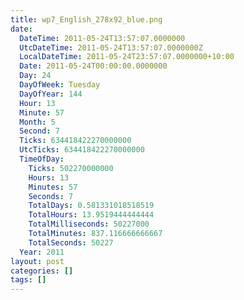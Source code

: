 ```yaml
---
title: wp7_English_278x92_blue.png
date:
  DateTime: 2011-05-24T13:57:07.0000000
  UtcDateTime: 2011-05-24T13:57:07.0000000Z
  LocalDateTime: 2011-05-24T23:57:07.0000000+10:00
  Date: 2011-05-24T00:00:00.0000000
  Day: 24
  DayOfWeek: Tuesday
  DayOfYear: 144
  Hour: 13
  Minute: 57
  Month: 5
  Second: 7
  Ticks: 634418422270000000
  UtcTicks: 634418422270000000
  TimeOfDay:
    Ticks: 502270000000
    Hours: 13
    Minutes: 57
    Seconds: 7
    TotalDays: 0.581331018518519
    TotalHours: 13.9519444444444
    TotalMilliseconds: 50227000
    TotalMinutes: 837.116666666667
    TotalSeconds: 50227
  Year: 2011
layout: post
categories: []
tags: []
---
```



